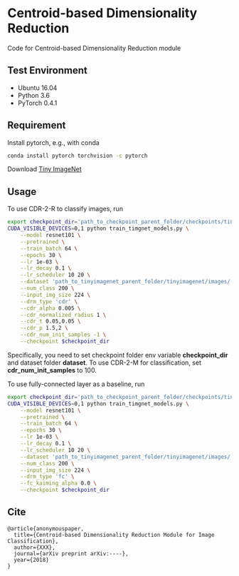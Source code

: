 # Centroid-based Dimensionality Reduction
Code for Centroid-based Dimensionality Reduction module

## Test Environment
* Ubuntu 16.04
* Python 3.6
* PyTorch 0.4.1

## Requirement
Install pytorch, e.g., with conda
```bash
conda install pytorch torchvision -c pytorch
```
Download [Tiny ImageNet](https://tiny-imagenet.herokuapp.com/)

## Usage
To use CDR-2-R to classify images, run
```bash
export checkpoint_dir='path_to_checkpoint_parent_folder/checkpoints/tinyimagenet/resnet101_cdr_pbl'
CUDA_VISIBLE_DEVICES=0,1 python train_timgnet_models.py \
	--model resnet101 \
	--pretrained \
	--train_batch 64 \
	--epochs 30 \
	--lr 1e-03 \
	--lr_decay 0.1 \
	--lr_scheduler 10 20 \
	--dataset 'path_to_tinyimagenet_parent_folder/tinyimagenet/images/' \
	--num_class 200 \
	--input_img_size 224 \
	--drm_type 'cdr' \
	--cdr_alpha 0.005 \
	--cdr_normalized_radius 1 \
	--cdr_t 0.05,0.05 \
	--cdr_p 1.5,2 \
	--cdr_num_init_samples -1 \
	--checkpoint $checkpoint_dir
```
Specifically, you need to set checkpoint folder env variable **checkpoint_dir** and dataset folder **dataset**. To use CDR-2-M for classification, set **cdr_num_init_samples** to 100.

To use fully-connected layer as a baseline, run
```bash
export checkpoint_dir='path_to_checkpoint_parent_folder/checkpoints/tinyimagenet/resnet101_fc'
CUDA_VISIBLE_DEVICES=0,1 python train_timgnet_models.py \
    --model resnet101 \
    --pretrained \
    --train_batch 64 \
    --epochs 30 \
    --lr 1e-03 \
    --lr_decay 0.1 \
    --lr_scheduler 10 20 \
    --dataset 'path_to_tinyimagenet_parent_folder/tinyimagenet/images/' \
    --num_class 200 \
    --input_img_size 224 \
    --drm_type 'fc' \
    --fc_kaiming_alpha 0.0 \
    --checkpoint $checkpoint_dir
```

## Cite
```
@article{anonymouspaper,
  title={Centroid-based Dimensionality Reduction Module for Image Classification},
  author={XXX},
  journal={arXiv preprint arXiv:----},
  year={2018}
}
```